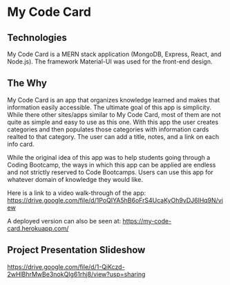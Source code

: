 # My Code Card

## Technologies

My Code Card is a MERN stack application (MongoDB, Express, React, and Node.js). The framework Material-UI was used for the front-end design.

## The Why

My Code Card is an app that organizes knowledge learned and makes that information easily accessible. The ultimate goal of this app is simplicity. While there other sites/apps similar to My Code Card, most of them are not quite as simple and easy to use as this one. With this app the user creates categories and then populates those categories with information cards realted to that category. The user can add a title, notes, and a link on each info card. 

While the original idea of this app was to help students going through a Coding Bootcamp, the ways in which this app can be applied are endless and not strictly reserved to Code Bootcamps. Users can use this app for whatever domain of knowledge they would like.

Here is a link to a video walk-through of the app: https://drive.google.com/file/d/1PoQIYA5hB6oFrS4UcaKyOh9vDJ6lHq9N/view 

A deployed version can also be seen at: https://my-code-card.herokuapp.com/

## Project Presentation Slideshow

https://drive.google.com/file/d/1-QiKczd-2wHlBhrMwBe3nokQIg61rhj8/view?usp=sharing
